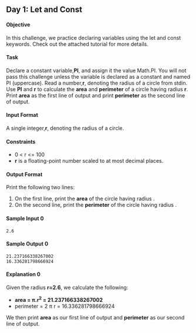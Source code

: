 ## Day 1: Let and Const 
#### Objective

In this challenge, we practice declaring variables using the let and const keywords. Check out the attached tutorial for more details.

#### Task

Declare a constant variable,**PI**, and assign it the value Math.PI. You will not pass this challenge unless the variable is declared as a constant and named PI (uppercase).
Read a number,**r**, denoting the radius of a circle from stdin.
Use **PI** and **r** to calculate the **area** and **perimeter** of a circle having radius **r**.
Print **area** as the first line of output and print **perimeter** as the second line of output.
#### Input Format

A single integer,**r**, denoting the radius of a circle.

#### Constraints
* 0 < r <= 100
* **r** is a floating-point number scaled to at most  decimal places.
#### Output Format

Print the following two lines:

1. On the first line, print the **area** of the circle having radius .
2. On the second line, print the **perimeter** of the circle having radius .
#### Sample Input 0

	2.6
#### Sample Output 0

	21.237166338267002
	16.336281798666924
#### Explanation 0

Given the radius **r=2.6**, we calculate the following:
* **area = π.r<sup>2</sup> = 21.237166338267002**
* perimeter = 2 π r = 16.336281798666924

We then print **area** as our first line of output and **perimeter** as our second line of output.
